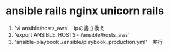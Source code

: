# ansible rails nginx unicorn rails 


 1. 'vi ansible/hosts_aws'　ipの書き換え
 2. 'export ANSIBLE_HOSTS=./ansible/hosts_aws'
 3. 'ansible-playbook ./ansible/playbook_production.yml'　実行
 


